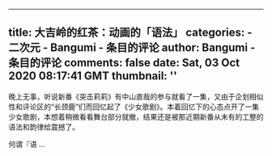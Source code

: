 
---
title: 大吉岭的红茶：动画的「语法」
categories: 
    - 二次元
    - Bangumi - 条目的评论
author: Bangumi - 条目的评论
comments: false
date: Sat, 03 Oct 2020 08:17:41 GMT
thumbnail: ''
---

<div>   
晚上无事，听说新番《突击莉莉》有中山直哉的参与就看了一集，又由于企划相似性和评论区的“长颈鹿”们而回忆起了《少女歌剧》。本着回忆下的心态点开了一集少女歌剧，本想着稍微看看舞台部分就撤，结果还是被那近期新番从未有的工整的语法和韵律给震撼了。

何谓『语 ...  
</div>
            